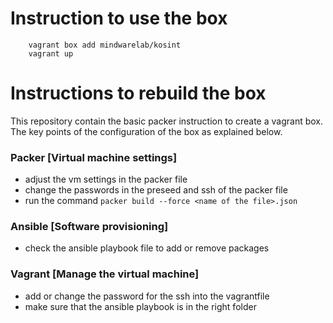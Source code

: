
# Instruction to use the box
```
    vagrant box add mindwarelab/kosint
    vagrant up
``` 
# Instructions to rebuild the box
This repository contain the basic packer instruction to create a vagrant box. The key points of the configuration of the box as explained below. 
### Packer [Virtual machine settings]
- adjust the vm settings in the packer file
- change the passwords in the preseed and ssh of the packer file
- run the command ```packer build --force <name of the file>.json```
### Ansible [Software provisioning]
- check the ansible playbook file to add or remove packages
### Vagrant [Manage the virtual machine]
- add or change the password for the ssh into the vagrantfile
- make sure that the ansible playbook is in the right folder
